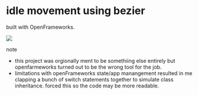 # idle movement using bezier
built with OpenFrameworks.

![](demo.gif)

note
 - this project was orgionally ment to be somethiing else entirely but openfarmeworks turned out to be the wrong tool for the job.
 - limitations with openFrameworks state/app manangement resulted in me clapping a bunch of switch statements together to simulate class inheritance. forced this so the code may be more readable.
